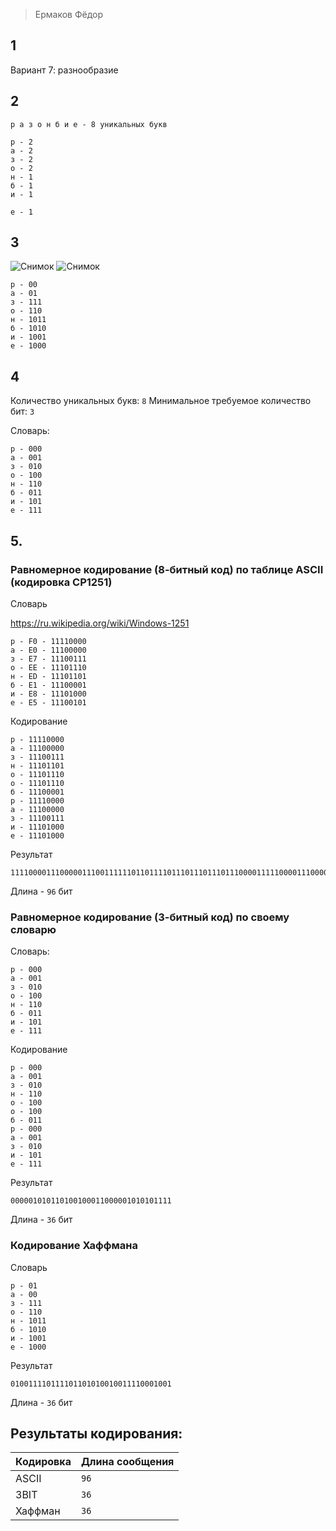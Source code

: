 >Ермаков Фёдор

## 1

Вариант 7: разнообразие

## 2
```
р а з о н б и е - 8 уникальных букв

р - 2
а - 2
з - 2
о - 2
н - 1
б - 1
и - 1

е - 1
```

## 3

![Снимок](https://github.com/user-attachments/assets/f0845f78-a6e2-4817-a73c-4a7b24ac7f11)
![Снимок](https://github.com/user-attachments/assets/c7e5a3a5-538e-4fc7-80ec-d524dc8bef32)


```
р - 00
а - 01
з - 111
о - 110
н - 1011
б - 1010
и - 1001
е - 1000
```

## 4
Количество уникальных букв: `8`
Минимальное требуемое количество бит: `3`

Словарь:
```
р - 000
а - 001
з - 010
о - 100
н - 110
б - 011
и - 101
е - 111
```

## 5.

### Равномерное кодирование (8-битный код) по таблице ASCII (кодировка CP1251)


Словарь

https://ru.wikipedia.org/wiki/Windows-1251

```
р - F0 - 11110000
а - E0 - 11100000
з - E7 - 11100111
о - EE - 11101110
н - ED - 11101101
б - E1 - 11100001
и - E8 - 11101000
е - E5 - 11100101
```

Кодирование
```
р - 11110000
а - 11100000
з - 11100111
н - 11101101
о - 11101110
о - 11101110
б - 11100001
р - 11110000
а - 11100000
з - 11100111
и - 11101000
е - 11101000
```

Результат
```
111100001110000011100111111011011110111011101110111000011111000011100000111001111110100011101000
```

Длина - `96` бит

### Равномерное кодирование (3-битный код) по своему словарю

Словарь:
```
р - 000
а - 001
з - 010
о - 100
н - 110
б - 011
и - 101
е - 111
```

Кодирование
```
р - 000
а - 001
з - 010
н - 110
о - 100
о - 100
б - 011
р - 000
а - 001
з - 010
и - 101
е - 111
```

Результат
```
000001010110100100011000001010101111
```
Длина - `36` бит

### Кодирование Хаффмана

Словарь
```
р - 01
а - 00
з - 111
о - 110
н - 1011
б - 1010
и - 1001
е - 1000
```

Результат

```
010011110111101101010010011110001001
```

Длина - `36` бит


## Результаты кодирования:

| Кодировка | Длина сообщения |
|-----------|-----------------|
| ASCII     | `96`            |
| 3BIT      | `36`            |
| Хаффман   | `36`            |
